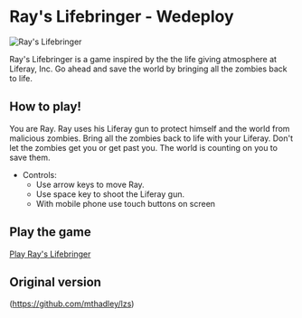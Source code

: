 # Ray's Lifebringer - Wedeploy 

![Ray's Lifebringer](https://raw.githubusercontent.com/sammso/lifebringer/master/web/assets/sprites/logo-720.png)

Ray's Lifebringer is a game inspired by the the life giving atmosphere at Liferay, Inc. Go ahead and save the world by bringing all the zombies back to life.

## How to play!

You are Ray. Ray uses his Liferay gun to protect himself and the world from malicious zombies. Bring all the zombies back to life with your Liferay. Don't let the zombies get you or get past you. The world is counting on you to save them.

* Controls:
	* Use arrow keys to move Ray.
	* Use space key to shoot the Liferay gun.
	* With mobile phone use touch buttons on screen

## Play the game

[Play Ray's Lifebringer](http://lifebringer.wedeploy.io)

## Original version

(https://github.com/mthadley/lzs)